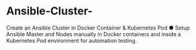 # Ansible-Cluster-
Create an Ansible Cluster in Docker Container &amp; Kubernetes Pod   ● Setup Ansible Master and Nodes manually in Docker containers and inside a Kubernetes Pod environment for automation testing. 
